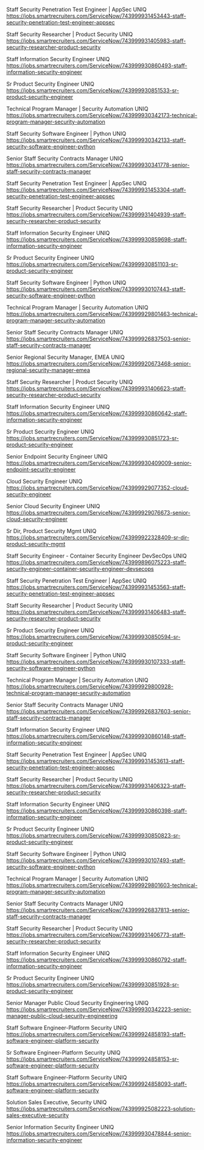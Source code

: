 Staff Security Penetration Test Engineer | AppSec UNIQ https://jobs.smartrecruiters.com/ServiceNow/743999931453443-staff-security-penetration-test-engineer-appsec

Staff Security Researcher | Product Security UNIQ https://jobs.smartrecruiters.com/ServiceNow/743999931405983-staff-security-researcher-product-security

Staff Information Security Engineer UNIQ https://jobs.smartrecruiters.com/ServiceNow/743999930860493-staff-information-security-engineer

Sr Product Security Engineer UNIQ https://jobs.smartrecruiters.com/ServiceNow/743999930851533-sr-product-security-engineer

Technical Program Manager | Security Automation UNIQ https://jobs.smartrecruiters.com/ServiceNow/743999930342173-technical-program-manager-security-automation

Staff Security Software Engineer | Python UNIQ https://jobs.smartrecruiters.com/ServiceNow/743999930342133-staff-security-software-engineer-python

Senior Staff Security Contracts Manager UNIQ https://jobs.smartrecruiters.com/ServiceNow/743999930341778-senior-staff-security-contracts-manager

Staff Security Penetration Test Engineer | AppSec UNIQ https://jobs.smartrecruiters.com/ServiceNow/743999931453304-staff-security-penetration-test-engineer-appsec

Staff Security Researcher | Product Security UNIQ https://jobs.smartrecruiters.com/ServiceNow/743999931404939-staff-security-researcher-product-security

Staff Information Security Engineer UNIQ https://jobs.smartrecruiters.com/ServiceNow/743999930859698-staff-information-security-engineer

Sr Product Security Engineer UNIQ https://jobs.smartrecruiters.com/ServiceNow/743999930851103-sr-product-security-engineer

Staff Security Software Engineer | Python UNIQ https://jobs.smartrecruiters.com/ServiceNow/743999930107443-staff-security-software-engineer-python

Technical Program Manager | Security Automation UNIQ https://jobs.smartrecruiters.com/ServiceNow/743999929801463-technical-program-manager-security-automation

Senior Staff Security Contracts Manager UNIQ https://jobs.smartrecruiters.com/ServiceNow/743999926837503-senior-staff-security-contracts-manager

Senior Regional Security Manager, EMEA UNIQ https://jobs.smartrecruiters.com/ServiceNow/743999920673468-senior-regional-security-manager-emea

Staff Security Researcher | Product Security UNIQ https://jobs.smartrecruiters.com/ServiceNow/743999931406623-staff-security-researcher-product-security

Staff Information Security Engineer UNIQ https://jobs.smartrecruiters.com/ServiceNow/743999930860642-staff-information-security-engineer

Sr Product Security Engineer UNIQ https://jobs.smartrecruiters.com/ServiceNow/743999930851723-sr-product-security-engineer

Senior Endpoint Security Engineer UNIQ https://jobs.smartrecruiters.com/ServiceNow/743999930409009-senior-endpoint-security-engineer

Cloud Security Engineer UNIQ https://jobs.smartrecruiters.com/ServiceNow/743999929077352-cloud-security-engineer

Senior Cloud Security Engineer UNIQ https://jobs.smartrecruiters.com/ServiceNow/743999929076673-senior-cloud-security-engineer

Sr Dir, Product Security Mgmt UNIQ https://jobs.smartrecruiters.com/ServiceNow/743999922328409-sr-dir-product-security-mgmt

Staff Security Engineer - Container Security Engineer DevSecOps UNIQ https://jobs.smartrecruiters.com/ServiceNow/743999896075223-staff-security-engineer-container-security-engineer-devsecops

Staff Security Penetration Test Engineer | AppSec UNIQ https://jobs.smartrecruiters.com/ServiceNow/743999931453563-staff-security-penetration-test-engineer-appsec

Staff Security Researcher | Product Security UNIQ https://jobs.smartrecruiters.com/ServiceNow/743999931406483-staff-security-researcher-product-security

Sr Product Security Engineer UNIQ https://jobs.smartrecruiters.com/ServiceNow/743999930850594-sr-product-security-engineer

Staff Security Software Engineer | Python UNIQ https://jobs.smartrecruiters.com/ServiceNow/743999930107333-staff-security-software-engineer-python

Technical Program Manager | Security Automation UNIQ https://jobs.smartrecruiters.com/ServiceNow/743999929800928-technical-program-manager-security-automation

Senior Staff Security Contracts Manager UNIQ https://jobs.smartrecruiters.com/ServiceNow/743999926837603-senior-staff-security-contracts-manager

Staff Information Security Engineer UNIQ https://jobs.smartrecruiters.com/ServiceNow/743999930860148-staff-information-security-engineer

Staff Security Penetration Test Engineer | AppSec UNIQ https://jobs.smartrecruiters.com/ServiceNow/743999931453613-staff-security-penetration-test-engineer-appsec

Staff Security Researcher | Product Security UNIQ https://jobs.smartrecruiters.com/ServiceNow/743999931406323-staff-security-researcher-product-security

Staff Information Security Engineer UNIQ https://jobs.smartrecruiters.com/ServiceNow/743999930860398-staff-information-security-engineer

Sr Product Security Engineer UNIQ https://jobs.smartrecruiters.com/ServiceNow/743999930850823-sr-product-security-engineer

Staff Security Software Engineer | Python UNIQ https://jobs.smartrecruiters.com/ServiceNow/743999930107493-staff-security-software-engineer-python

Technical Program Manager | Security Automation UNIQ https://jobs.smartrecruiters.com/ServiceNow/743999929801603-technical-program-manager-security-automation

Senior Staff Security Contracts Manager UNIQ https://jobs.smartrecruiters.com/ServiceNow/743999926837813-senior-staff-security-contracts-manager

Staff Security Researcher | Product Security UNIQ https://jobs.smartrecruiters.com/ServiceNow/743999931406773-staff-security-researcher-product-security

Staff Information Security Engineer UNIQ https://jobs.smartrecruiters.com/ServiceNow/743999930860792-staff-information-security-engineer

Sr Product Security Engineer UNIQ https://jobs.smartrecruiters.com/ServiceNow/743999930851928-sr-product-security-engineer

Senior Manager Public Cloud Security Engineering UNIQ https://jobs.smartrecruiters.com/ServiceNow/743999930342223-senior-manager-public-cloud-security-engineering

Staff Software Engineer-Platform Security UNIQ https://jobs.smartrecruiters.com/ServiceNow/743999924858193-staff-software-engineer-platform-security

Sr Software Engineer-Platform Security UNIQ https://jobs.smartrecruiters.com/ServiceNow/743999924858153-sr-software-engineer-platform-security

Staff Software Engineer-Platform Security UNIQ https://jobs.smartrecruiters.com/ServiceNow/743999924858093-staff-software-engineer-platform-security

Solution Sales Executive, Security UNIQ https://jobs.smartrecruiters.com/ServiceNow/743999925082223-solution-sales-executive-security

Senior Information Security Engineer UNIQ https://jobs.smartrecruiters.com/ServiceNow/743999930478844-senior-information-security-engineer

